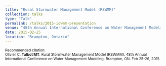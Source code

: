 ```yaml
---
title: "Rural Stormwater Management Model (RSWMM)"
collection: talks
type: "Talk"
permalink: /talks/2015-icwmm-presentation
venue: "48th Annual International Conference on Water Management Modeling"
date: 2015-02-25
location: "Brampton, Ontario"
---
```


<p style="font-size: smaller">Recommended citation:<br />
Olivier C, <b>Talbot MT</b>. Rural Stormwater Management Model (RSWMM). 48th Annual International Conference on Water Management Modeling. Brampton, ON. Feb 25-26, 2015.
</p>